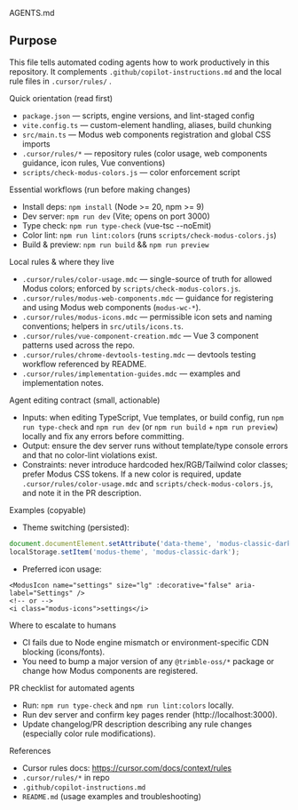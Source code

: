 AGENTS.md

Purpose
-------
This file tells automated coding agents how to work productively in this repository. It complements `.github/copilot-instructions.md` and the local rule files in `.cursor/rules/` .

Quick orientation (read first)
- `package.json` — scripts, engine versions, and lint-staged config
- `vite.config.ts` — custom-element handling, aliases, build chunking
- `src/main.ts` — Modus web components registration and global CSS imports
- `.cursor/rules/*` — repository rules (color usage, web components guidance, icon rules, Vue conventions)
- `scripts/check-modus-colors.js` — color enforcement script

Essential workflows (run before making changes)
- Install deps: `npm install` (Node >= 20, npm >= 9)
- Dev server: `npm run dev` (Vite; opens on port 3000)
- Type check: `npm run type-check` (vue-tsc --noEmit)
- Color lint: `npm run lint:colors` (runs `scripts/check-modus-colors.js`)
- Build & preview: `npm run build` && `npm run preview`

Local rules & where they live
- `.cursor/rules/color-usage.mdc` — single-source of truth for allowed Modus colors; enforced by `scripts/check-modus-colors.js`.
- `.cursor/rules/modus-web-components.mdc` — guidance for registering and using Modus web components (`modus-wc-*`).
- `.cursor/rules/modus-icons.mdc` — permissible icon sets and naming conventions; helpers in `src/utils/icons.ts`.
- `.cursor/rules/vue-component-creation.mdc` — Vue 3 component patterns used across the repo.
- `.cursor/rules/chrome-devtools-testing.mdc` — devtools testing workflow referenced by README.
- `.cursor/rules/implementation-guides.mdc` — examples and implementation notes.

Agent editing contract (small, actionable)
- Inputs: when editing TypeScript, Vue templates, or build config, run `npm run type-check` and `npm run dev` (or `npm run build` + `npm run preview`) locally and fix any errors before committing.
- Output: ensure the dev server runs without template/type console errors and that no color-lint violations exist.
- Constraints: never introduce hardcoded hex/RGB/Tailwind color classes; prefer Modus CSS tokens. If a new color is required, update `.cursor/rules/color-usage.mdc` and `scripts/check-modus-colors.js`, and note it in the PR description.

Examples (copyable)
- Theme switching (persisted):

```ts
document.documentElement.setAttribute('data-theme', 'modus-classic-dark');
localStorage.setItem('modus-theme', 'modus-classic-dark');
```

- Preferred icon usage:

```vue
<ModusIcon name="settings" size="lg" :decorative="false" aria-label="Settings" />
<!-- or -->
<i class="modus-icons">settings</i>
```

Where to escalate to humans
- CI fails due to Node engine mismatch or environment-specific CDN blocking (icons/fonts).
- You need to bump a major version of any `@trimble-oss/*` package or change how Modus components are registered.

PR checklist for automated agents
- Run: `npm run type-check` and `npm run lint:colors` locally.
- Run dev server and confirm key pages render (http://localhost:3000).
- Update changelog/PR description describing any rule changes (especially color rule modifications).

References
- Cursor rules docs: https://cursor.com/docs/context/rules
- `.cursor/rules/*` in repo
- `.github/copilot-instructions.md`
- `README.md` (usage examples and troubleshooting)

